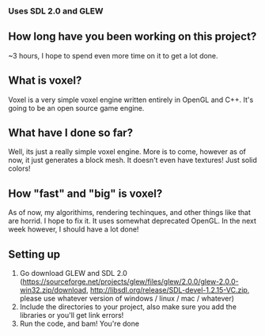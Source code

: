 ### Uses SDL 2.0 and GLEW

## How long have you been working on this project?
~3 hours, I hope to spend even more time on it to get a lot done.

## What is voxel?
Voxel is a very simple voxel engine written entirely in OpenGL and C++. It's going to be an open source game engine. 

## What have I done so far?
Well, its just a really simple voxel engine. More is to come, however as of now, it just generates a block mesh. It doesn't even have textures! Just solid colors!

## How "fast" and "big" is voxel?
As of now, my algorithims, rendering techinques, and other things like that are horrid. I hope to fix it. It uses somewhat deprecated OpenGL. In the next week however, I should have a lot done! 

## Setting up
1. Go download GLEW and SDL 2.0 (https://sourceforge.net/projects/glew/files/glew/2.0.0/glew-2.0.0-win32.zip/download, http://libsdl.org/release/SDL-devel-1.2.15-VC.zip, please use whatever version of windows / linux / mac / whatever)
2. Include the directories to your project, also make sure you add the libraries or you'll get link errors!
3. Run the code, and bam! You're done
